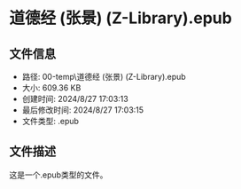 ﻿# 道德经 (张景) (Z-Library).epub

## 文件信息
- 路径: 00-temp\道德经 (张景) (Z-Library).epub
- 大小: 609.36 KB
- 创建时间: 2024/8/27 17:03:13
- 最后修改时间: 2024/8/27 17:03:15
- 文件类型: .epub

## 文件描述
这是一个.epub类型的文件。

